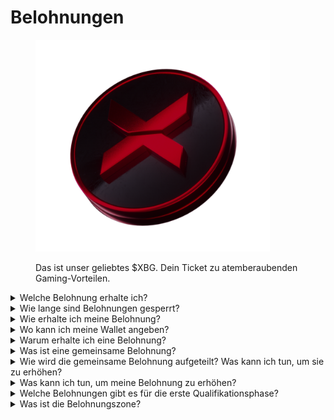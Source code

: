 # Belohnungen

<figure><img src="../../.gitbook/assets/XBG_Coin_new.png" alt="" width="375"><figcaption><p>Das ist unser geliebtes $XBG. Dein Ticket zu atemberaubenden Gaming-Vorteilen.</p></figcaption></figure>

<details>

<summary>Welche Belohnung erhalte ich?</summary>

Basierend auf deinem Punktestand und den erreichten gemeinsamen Zielen erhältst du eine individuelle Belohnung in $XBG-Token sowie eine gemeinsame Belohnung in $XBG-Token. Alle Belohnungen sind [gesperrt](rewards.md#wie-lange-sind-belohnungen-gesperrt).

![](../../.gitbook/assets/Rewards.png)

</details>

<details>

<summary>Wie lange sind Belohnungen gesperrt?</summary>

Demnächst verfügbar...

</details>

<details>

<summary>Wie erhalte ich meine Belohnung?</summary>

Nach Abschluss des Qualifikations- oder Saisonzeitraums werden die Belohnungen basierend auf deinem endgültigen Rang nach Abschluss des Wettbewerbs an die von dir angegebene Wallet gesendet. Hinweis: Alle Belohnungen sind [gesperrt](rewards.md#wie-lange-sind-belohnungen-gesperrt).

</details>

<details>

<summary>Wo kann ich meine Wallet angeben?</summary>

Demnächst verfügbar...

</details>

<details>

<summary>Warum erhalte ich eine Belohnung?</summary>

Wir belohnen dich als Anerkennung für deine aktive Teilnahme und deinen Beitrag zur Erweiterung der XBorg-Community und zur Förderung unseres $XBG-Token.

</details>

<details>

<summary>Was ist eine gemeinsame Belohnung?</summary>

Eine gemeinsame Belohnung ist eine Demonstration unserer Wertschätzung für die gemeinsame Anstrengung der Teilnehmer, bei der Belohnungen durch das Erreichen von Meilensteinen während der Saison erhöht werden. Abhängig von deinem Rang am Ende der Saison erhältst du eine zusätzliche Belohnung aus dem gemeinsamen Pool.

</details>

<details>

<summary>Wie wird die gemeinsame Belohnung aufgeteilt? Was kann ich tun, um sie zu erhöhen?</summary>

Die Aufteilung der gemeinsamen Belohnung wird durch deine Platzierung bestimmt und kann durch das Erreichen gemeinsamer Meilensteine oder das Abschließen von Blitzaktionen gemeinsam erhöht werden. Weitere Informationen findest du in den [Regeln](rules.md).

</details>

<details>

<summary>Was kann ich tun, um meine Belohnung zu erhöhen?</summary>

Der beste Weg, um deine Belohnung zu maximieren, besteht darin, Konsistenz mit Viralität zu kombinieren. Je größer deine Reichweite ist, desto höher steigst du in der Rangliste auf.

</details>

<details>

<summary>Welche Belohnungen gibt es für die erste Qualifikationsphase?</summary>

In der ersten Qualifikationsphase belaufen sich die Gesamtbelohnungen auf maximal 100.000 XBG, wobei ein Teil an das erfolgreiche Erreichen gemeinsamer Ziele gebunden ist.

</details>

<details>

<summary>Was ist die Belohnungszone?</summary>

Demnächst verfügbar...

</details>